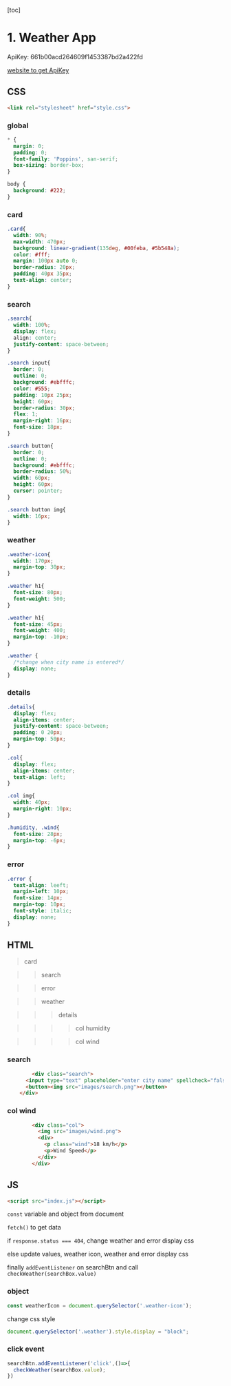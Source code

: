 [toc]

# 1. Weather App

ApiKey: 661b00acd264609f1453387bd2a422fd

[website to get ApiKey](openweathermap.org)

## CSS

```html
<link rel="stylesheet" href="style.css">
```



### global 

```css
* {
  margin: 0;
  padding: 0;
  font-family: 'Poppins', san-serif;
  box-sizing: border-box;
}

body {
  background: #222;
}
```



### card 

```css
.card{
  width: 90%;
  max-width: 470px;
  background: linear-gradient(135deg, #00feba, #5b548a);
  color: #fff;
  margin: 100px auto 0;
  border-radius: 20px;
  padding: 40px 35px;
  text-align: center;
}
```



### search 

```css
.search{
  width: 100%;
  display: flex;
  align: center;
  justify-content: space-between;
}

.search input{
  border: 0;
  outline: 0;
  background: #ebfffc;
  color: #555;
  padding: 10px 25px;
  height: 60px;
  border-radius: 30px;
  flex: 1;
  margin-right: 16px;
  font-size: 18px;
}

.search button{
  border: 0;
  outline: 0;
  background: #ebfffc;
  border-radius: 50%;
  width: 60px;
  height: 60px;
  cursor: pointer;
}

.search button img{
  width: 16px;
}
```



### weather 

```css
.weather-icon{
  width: 170px;
  margin-top: 30px;
}

.weather h1{
  font-size: 80px;
  font-weight: 500;
}

.weather h1{
  font-size: 45px;
  font-weight: 400;
  margin-top: -10px;
}

.weather {
  /*change when city name is entered*/
  display: none;
}
```



### details 

```css
.details{
  display: flex;
  align-items: center;
  justify-content: space-between;
  padding: 0 20px;
  margin-top: 50px; 
}

.col{
  display: flex;
  align-items: center;
  text-align: left;
}

.col img{
  width: 40px;
  margin-right: 10px;
}

.humidity, .wind{
  font-size: 28px;
  margin-top: -6px;
}
```



### error 

```css
.error {
  text-align: leeft;
  margin-left: 10px;
  font-size: 14px;
  margin-top: 10px;
  font-style: italic;
  display: none;
}
```



## HTML

>  card

> > search

> > error

> > weather

> > > details

> > > > col humidity	

> > > > col wind



### search

```html
		<div class="search">
      <input type="text" placeholder="enter city name" spellcheck="false">
      <button><img src="images/search.png"></button>
    </div>
```



### col wind

```html
        <div class="col">
          <img src="images/wind.png">
          <div>
            <p class="wind">18 km/h</p>
            <p>Wind Speed</p>
          </div>
        </div>
```



## JS

```html
<script src="index.js"></script>
```

`const` variable and object from document

`fetch()` to get data

if `response.status === 404`, change weather and error display css

else update values, weather icon, weather and error display css

finally `addEventListener` on searchBtn and call `checkWeather(searchBox.value)`



### object

```js
const weatherIcon = document.querySelector('.weather-icon');
```

change css style

```js
document.querySelector('.weather').style.display = "block";
```



### click event

```js
searchBtn.addEventListener('click',()=>{
  checkWeather(searchBox.value);
})
```

